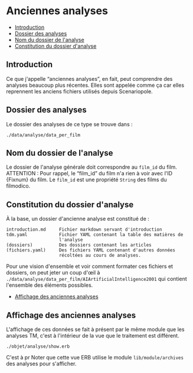 # Anciennes analyses

* [Introduction](#introduction)
* [Dossier des analyses](#dossierdesanalyses)
* [Nom du dossier de l'analyse](#nomdudossierdanalyse)
* [Constitution du dossier d'analyse](#constitutiondudossier)

<a name='introduction'></a>

## Introduction


Ce que j'appelle “anciennes analyses”, en fait, peut comprendre des analyses beaucoup plus récentes. Elles sont appelée comme ça car elles reprennent les anciens fichiers utilisés depuis Scenariopole.


<a name='dossierdesanalyses'></a>

## Dossier des analyses

Le dossier des analyses de ce type se trouve dans :

    ./data/analyse/data_per_film

<a name='nomdudossierdanalyse'></a>

## Nom du dossier de l'analyse

Le dossier de l'analyse générale doit correspondre au `film_id` du film. ATTENTION : Pour rappel, le “film_id” du film n'a rien à voir avec l'ID {Fixnum} du film. Le `film_id` est une propriété `String` des films du filmodico.

<a name='constitutiondudossier'></a>

## Constitution du dossier d'analyse

À la base, un dossier d'ancienne analyse est constitué de :

    introduction.md     Fichier markdown servant d'introduction
    tdm.yaml            Fichier YAML contenant la table des matières de
                        l'analyse
    (dossiers)          Des dossiers contenant les articles
    (fichiers.yaml)     Des fichiers YAML contenant d'autres données
                        récoltées au cours de analyses.

Pour une vision d'ensemble et voir comment formater ces fichiers et dossiers, on peut jeter un coup d'œil à `./data/analyse/data_per_film/AIArtificialIntelligence2001` qui contient l'ensemble des éléments possibles.

* [Affichage des anciennes analyses](#affichagedecesnalayses)
<a name='affichagedecesnalayses'></a>

## Affichage des anciennes analyses

L'affichage de ces données se fait à présent par le même module que les analyses TM, c'est à l'intérieur de la vue que le traitement est différent.

    ./objet/analyse/show.erb

C'est à pr
Noter que cette vue ERB utilise le module `lib/module/archives` des analyses pour s'afficher.
